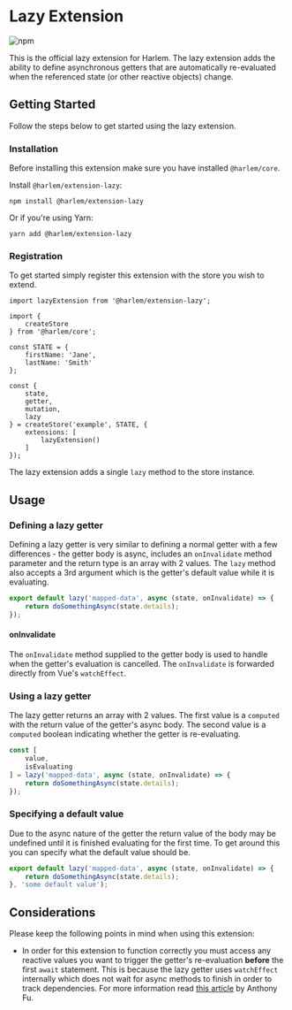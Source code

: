 # Lazy Extension

![npm](https://img.shields.io/npm/v/@harlem/extension-lazy)

This is the official lazy extension for Harlem. The lazy extension adds the ability to define asynchronous getters that are automatically re-evaluated when the referenced state (or other reactive objects) change.

## Getting Started

Follow the steps below to get started using the lazy extension.

### Installation

Before installing this extension make sure you have installed `@harlem/core`.

Install `@harlem/extension-lazy`:
```
npm install @harlem/extension-lazy
```
Or if you're using Yarn:
```
yarn add @harlem/extension-lazy
```

### Registration

To get started simply register this extension with the store you wish to extend.

```typescript{16,19}
import lazyExtension from '@harlem/extension-lazy';

import {
    createStore
} from '@harlem/core';

const STATE = {
    firstName: 'Jane',
    lastName: 'Smith'
};

const {
    state,
    getter,
    mutation,
    lazy
} = createStore('example', STATE, {
    extensions: [
        lazyExtension()
    ]
});
```

The lazy extension adds a single `lazy` method to the store instance.


## Usage

### Defining a lazy getter
Defining a lazy getter is very similar to defining a normal getter with a few differences - the getter body is async, includes an `onInvalidate` method parameter and the return type is an array with 2 values. The `lazy` method also accepts a 3rd argument which is the getter's default value while it is evaluating.

```typescript
export default lazy('mapped-data', async (state, onInvalidate) => {
    return doSomethingAsync(state.details);
});
```

#### onInvalidate
The `onInvalidate` method supplied to the getter body is used to handle when the getter's evaluation is cancelled. The `onInvalidate` is forwarded directly from Vue's `watchEffect`.


### Using a lazy getter
The lazy getter returns an array with 2 values. The first value is a `computed` with the return value of the getter's async body. The second value is a `computed` boolean indicating whether the getter is re-evaluating.

```typescript
const [
    value,
    isEvaluating
] = lazy('mapped-data', async (state, onInvalidate) => {
    return doSomethingAsync(state.details);
});
```

### Specifying a default value
Due to the async nature of the getter the return value of the body may be undefined until it is finished evaluating for the first time. To get around this you can specify what the default value should be.

```typescript
export default lazy('mapped-data', async (state, onInvalidate) => {
    return doSomethingAsync(state.details);
}, 'some default value');
```


## Considerations
Please keep the following points in mind when using this extension:

- In order for this extension to function correctly you must access any reactive values you want to trigger the getter's re-evaluation **before** the first `await` statement. This is because the lazy getter uses `watchEffect` internally which does not wait for async methods to finish in order to track dependencies. For more information read [this article](https://antfu.me/posts/async-with-composition-api) by Anthony Fu.